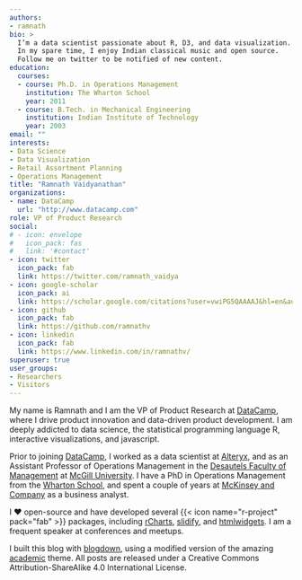 ```yaml
---
authors:
- ramnath
bio: >
  I’m a data scientist passionate about R, D3, and data visualization.
  In my spare time, I enjoy Indian classical music and open source. 
  Follow me on twitter to be notified of new content.
education:
  courses:
  - course: Ph.D. in Operations Management
    institution: The Wharton School
    year: 2011
  - course: B.Tech. in Mechanical Engineering
    institution: Indian Institute of Technology
    year: 2003
email: ""
interests:
- Data Science
- Data Visualization
- Retail Assortment Planning
- Operations Management
title: "Ramnath Vaidyanathan"
organizations:
- name: DataCamp
  url: "http://www.datacamp.com"
role: VP of Product Research
social:
# - icon: envelope
#   icon_pack: fas
#   link: '#contact'
- icon: twitter
  icon_pack: fab
  link: https://twitter.com/ramnath_vaidya
- icon: google-scholar
  icon_pack: ai
  link: https://scholar.google.com/citations?user=vwiPG5QAAAAJ&hl=en&authuser=1
- icon: github
  icon_pack: fab
  link: https://github.com/ramnathv
- icon: linkedin
  icon_pack: fab
  link: https://www.linkedin.com/in/ramnathv/
superuser: true
user_groups:
- Researchers
- Visitors
---
```


My name is Ramnath and I am the VP of Product Research at
[DataCamp](https://www.datacamp.com), where I drive product innovation and
data-driven product development. I am deeply addicted to data science, the
statistical programming language R, interactive visualizations, and javascript.

Prior to joining [DataCamp](https://www.datacamp.com), I worked as a data
scientist at [Alteryx](https://www.alteryx.com), and as an Assistant Professor
of Operations Management in the [Desautels Faculty of
Management](https://www.mcgill.ca/desautels/) at [McGill
University](https://www.mcgill.ca). I have a PhD in Operations Management from
the [Wharton School](https://www.wharton.upenn.edu/), and spent a couple of
years at [McKinsey and Company](https://www.mckinsey.com) as a business analyst.

I :heart: open-source and have developed several {{\< icon name="r-project"
pack="fab" \>}} packages, including
[rCharts](http://github.com/ramnathv/rCharts), [slidify](http://slidify.org),
and [htmlwidgets](http://htmlwidgets.org). I am a frequent speaker at
conferences and meetups.

I built this blog with [blogdown](https://bookdown.org/yihui/blogdown/), using a
modified version of the amazing [academic](https://sourcethemes.com/academic/)
theme. All posts are released under a Creative Commons
Attribution-ShareAlike 4.0 International License.
